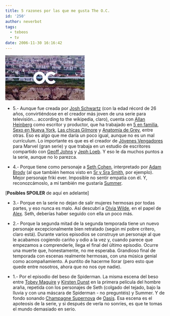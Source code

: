 ```yaml
---
title: 5 razones por las que me gusta The O.C.
id: '250'
author: neverbot
tags:
  - tebeos
  - tv
date: 2006-11-30 16:16:42
---
```


![The O.C.](./5-razones-por-las-que-me-gusta-the-oc/The_O-C.jpg "The O.C.")

*   5.- Aunque fue creada por [Josh Schwartz](http://en.wikipedia.org/wiki/Josh_Schwartz) (con la edad récord de 26 años, convirtiéndose en el creador más joven de una serie para televisión... according to the wikipedia, claro), cuenta con [Allan Heinberg](http://en.wikipedia.org/wiki/Allan_Heinberg) como escritor y productor, que ha trabajado en [5 en familia](http://www.tv.com/show/194/summary.html), [Sexo en Nueva York](http://www.tv.com/sex-and-the-city/show/456/summary.html), [Las chicas Gilmore](http://www.tv.com/gilmore-girls/show/44/summary.html) y [Anatomía de Grey](http://www.tv.com/greys-anatomy/show/24440/summary.html), entre otras. Eso es algo que me daría un poco igual, aunque no es un mal currículum. Lo importante es que es el creador de [Jóvenes Vengadores](http://en.wikipedia.org/wiki/Young_Avengers) para Marvel (gran serie) y que trabaja en un estudio de escritores compartido con [Geoff Johns](http://en.wikipedia.org/wiki/Geoff_Johns) y [Jeph Loeb](http://en.wikipedia.org/wiki/Jeph_Loeb). Y eso le da muchos puntos a la serie, aunque no lo parezca.

*   4.- Porque tiene como personaje a [Seth Cohen](http://en.wikipedia.org/wiki/Seth_Cohen), interpretado por [Adam Brody](http://en.wikipedia.org/wiki/Adam_Brody) (al que también hemos visto en [Sr y Sra Smith](http://www.imdb.com/title/tt0356910/), por ejemplo). Mejor personaje friki ever. Imposible no sentir empatía con él. Y, reconozcámoslo, a mi también me gustaría [Summer](http://en.wikipedia.org/wiki/Summer_Roberts).

\[**Posibles SPOILER** de aquí en adelante\]

*   3.- Porque en la serie no dejan de salir mujeres hermosas por todas partes, y eso nunca es malo. Así descubrí a [Olvia Wilde](http://www.oliviawilde.org/), en el papel de [Alex](http://en.wikipedia.org/wiki/Alex_Kelly_%28The_OC%29). Seth, deberías haber seguido con ella un poco más.

*   2.- Porque la segunda mitad de la segunda temporada tiene un nuevo personaje excepcionalmente bien retratado (según mi pobre critero, claro está). Durante varios episodios se construye un personaje al que le acabamos cogiendo cariño y odio a la vez y, cuando parece que empezamos a comprenderle, llega el final del último episodio. Ocurre una muerte que, honestamente, no me esperaba. Grandioso final de temporada con escenas realmente hermosas, con una música genial como acompañamiento. A puntito de hacerme llorar (pero esto que quede entre nosotros, ahora que no nos oye nadie).

*   1.- Por el episodio del beso de Spiderman. La misma escena del beso entre [Tobey Maguire](http://www.imdb.com/name/nm0001497/) y [Kirsten Dunst](http://www.imdb.com/name/nm0000379/) en la primera película del hombre araña, repetida con los personajes de Seth (colgado del tejado, bajo la lluvia y con una máscara de Spiderman - no preguntéis) y Summer. Y de fondo sonando [Champagne Supernova](http://www.mystrands.com/track/923286/ref/12) de [Oasis](http://en.wikipedia.org/wiki/Oasis_%28band%29). Esa escena es el apoteosis de la serie, y si después de verla no sonríes, es que te tomas el mundo demasiado en serio.